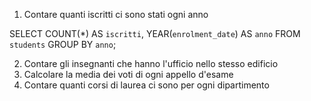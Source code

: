 1. Contare quanti iscritti ci sono stati ogni anno

SELECT COUNT(*) AS `iscritti`, YEAR(`enrolment_date`) AS `anno` 
FROM `students`
GROUP BY `anno`;

2. Contare gli insegnanti che hanno l'ufficio nello stesso edificio
3. Calcolare la media dei voti di ogni appello d'esame
4. Contare quanti corsi di laurea ci sono per ogni dipartimento